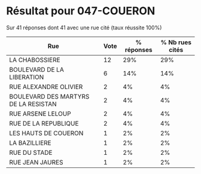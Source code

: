 # Résultat pour 047-COUERON

Sur 41 réponses dont 41 avec une rue cité (taux réussite 100%)

| Rue | Vote | % réponses | % Nb rues cités|
|-----|------|------------|----------------|
| LA CHABOSSIERE | 12 | 29% | 29%|
| BOULEVARD DE LA LIBERATION | 6 | 14% | 14%|
| RUE ALEXANDRE OLIVIER | 2 | 4% | 4%|
| BOULEVARD DES MARTYRS DE LA RESISTAN | 2 | 4% | 4%|
| RUE ARSENE LELOUP | 2 | 4% | 4%|
| RUE DE LA REPUBLIQUE | 2 | 4% | 4%|
| LES HAUTS DE COUERON | 1 | 2% | 2%|
| LA BAZILLIERE | 1 | 2% | 2%|
| RUE DU STADE | 1 | 2% | 2%|
| RUE JEAN JAURES | 1 | 2% | 2%|
